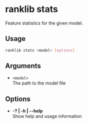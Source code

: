 ﻿# ranklib stats

Feature statistics for the given model.

## Usage  

```sh
ranklib stats <model> [options]
```

## Arguments  

- `<model>`  
  The path to the model file

## Options  

- **-? | -h | --help**  
  Show help and usage information
